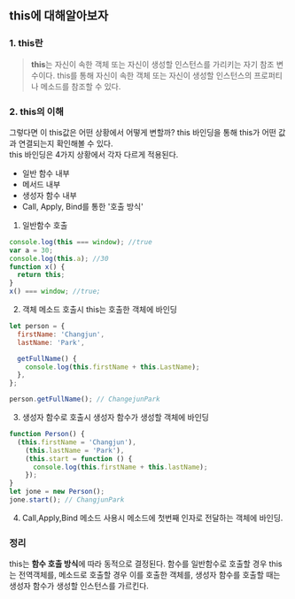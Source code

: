 ## this에 대해알아보자

### 1. this란

> **this**는 자신이 속한 객체 또는 자신이 생성할 인스턴스를 가리키는 자기 참조 변수이다. this를 통해 자신이 속한 객체 또는 자신이 생성할 인스턴스의 프로퍼티나 메소드를 참조할 수 있다.

### 2. this의 이해

그렇다면 이 this값은 어떤 상황에서 어떻게 변할까? this 바인딩을 통해 this가 어떤 값과 연결되는지 확인해볼 수 있다.  
this 바인딩은 4가지 상황에서 각자 다르게 적용된다.

- 일반 함수 내부
- 메서드 내부
- 생성자 함수 내부
- Call, Apply, Bind를 통한 '호출 방식'

1. 일반함수 호출

```js
console.log(this === window); //true
var a = 30;
console.log(this.a); //30
function x() {
  return this;
}
x() === window; //true;
```

2. 객체 메소드 호출시 this는 호출한 객체에 바인딩

```js
let person = {
  firstName: 'Changjun',
  lastName: 'Park',

  getFullName() {
    console.log(this.firstName + this.LastName);
  },
};

person.getFullName(); // ChangejunPark
```

3. 생성자 함수로 호출시 생성자 함수가 생성할 객체에 바인딩

```js
function Person() {
  (this.firstName = 'Changjun'),
    (this.lastName = 'Park'),
    (this.start = function () {
      console.log(this.firstName + this.lastName);
    });
}
let jone = new Person();
jone.start(); // ChangjunPark
```

4. Call,Apply,Bind 메소드 사용시 메소드에 첫번째 인자로 전달하는 객체에 바인딩.

### 정리

this는 **함수 호출 방식**에 따라 동적으로 결정된다. 함수를 일반함수로 호출할 경우 this는 전역객체를, 메소드로 호출할 경우 이를 호출한 객체를, 생성자 함수를 호출할 때는 생성자 함수가 생성할 인스턴스를 가르킨다.
